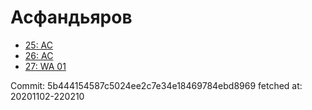 # Асфандьяров
- [25: AC](25.md)
- [26: AC](26.md)
- [27: WA 01](27.md)

Commit: 5b444154587c5024ee2c7e34e18469784ebd8969
 fetched at: 20201102-220210
